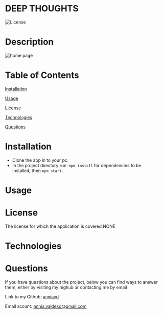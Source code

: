 # DEEP THOUGHTS
![License](https://img.shields.io/badge/License-NONE-grenn.svg)
  

# Description


 ![home page](/src/images/home-page.jpg)






# Table of Contents

[Installation](#Installation)

[Usage](#Usage)

[License](#License)

[Technologies](#Technologies)

[Questions](#Questions)

# Installation
 - Clone the app in to your pc.
- In the project directory run: `npm install` for dependencies to be installed, then `npm start`.



# Usage




# License
The license for which the application is covered:NONE 


# Technologies 




# Questions

  If you have questions about the project, below you can find ways to answer them, either by visiting my highub or contacting me by email
  
  Link to my Github: [anniavd](https://github.com/anniavd)

  
  Email acount: [annia.valdesd@gmail.com](mailto:annia.valdesd@gmail.com)